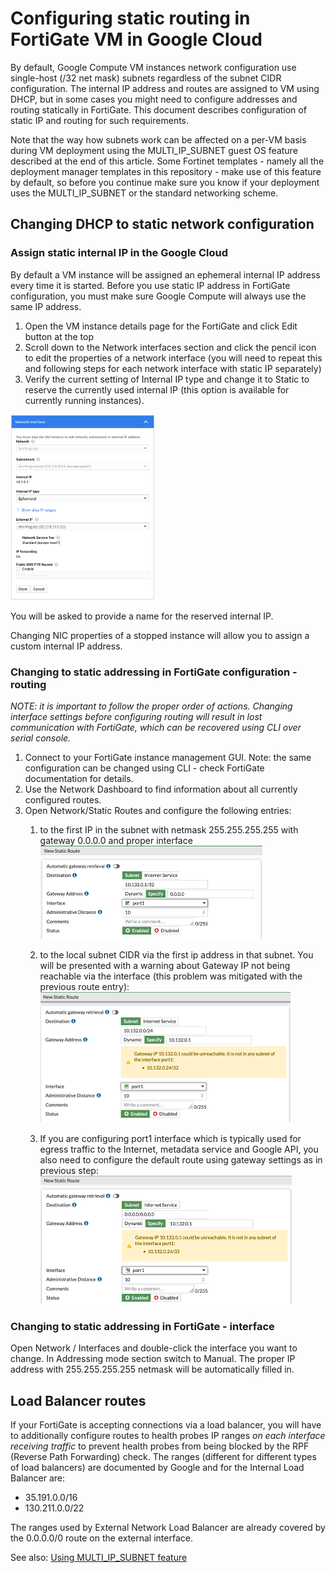 # Configuring static routing in FortiGate VM in Google Cloud

By default, Google Compute VM instances network configuration use single-host (/32 net mask) subnets regardless of the subnet CIDR configuration. The internal IP address and routes are assigned to VM using DHCP, but in some cases you might need to configure addresses and routing statically in FortiGate. This document describes configuration of static IP and routing for such requirements.

Note that the way how subnets work can be affected on a per-VM basis during VM deployment using the MULTI_IP_SUBNET guest OS feature described at the end of this article. Some Fortinet templates - namely all the deployment manager templates in this repository - make use of this feature by default, so before you continue make sure you know if your deployment uses the MULTI_IP_SUBNET or the standard networking scheme.

## Changing DHCP to static network configuration

### Assign static internal IP in the Google Cloud

By default a VM instance will be assigned an ephemeral internal IP address every time it is started.  Before you use static IP address in FortiGate configuration, you must make sure Google Compute will always use the same IP address.

1.	Open the VM instance details page for the FortiGate and click Edit button at the top
2.	Scroll down to the Network interfaces section and click the pencil icon to edit the properties of a network interface (you will need to repeat this and following steps for each network interface with static IP separately)
3.	Verify the current setting of Internal IP type and change it to Static to reserve the currently used internal IP (this option is available for currently running instances).

![Network inteface screenshot](img/gcp-nic.png)

You will be asked to provide a name for the reserved internal IP.

Changing NIC properties of a stopped instance will allow you to assign a custom internal IP address.

### Changing to static addressing in FortiGate configuration - routing

*NOTE: it is important to follow the proper order of actions. Changing interface settings before configuring routing will result in lost communication with FortiGate, which can be recovered using CLI over serial console.*

1.	Connect to your FortiGate instance management GUI. Note: the same configuration can be changed using CLI - check FortiGate documentation for details.
2.	Use the Network Dashboard to find information about all currently configured routes.
3.	Open Network/Static Routes and configure the following entries:
    1.	to the first IP in the subnet with netmask 255.255.255.255 with gateway 0.0.0.0 and proper interface
 ![](img/fgt-new-static-route.png)

    1.	to the local subnet CIDR via the first ip address in that subnet. You will be presented with a warning about Gateway IP not being reachable via the interface (this problem was mitigated with the previous route entry):
    ![](img/fgt-static-route-warning.png)

    1.	If you are configuring port1 interface which is typically used for egress traffic to the Internet, metadata service and Google API, you also need to configure the default route using gateway settings as in previous step:
    ![](img/fgt-new-static-route-default.png)


### Changing to static addressing in FortiGate - interface

Open Network / Interfaces and double-click the interface you want to change. In Addressing mode section switch to Manual. The proper IP address with 255.255.255.255 netmask will be automatically filled in.

## Load Balancer routes

If your FortiGate is accepting connections via a load balancer, you will have to additionally configure routes to health probes IP ranges *on each interface receiving traffic* to prevent health probes from being blocked by the RPF (Reverse Path Forwarding) check. The ranges (different for different types of load balancers) are documented by Google and for the Internal Load Balancer are:
-	35.191.0.0/16
-	130.211.0.0/22

The ranges used by External Network Load Balancer are already covered by the 0.0.0.0/0 route on the external interface.

See also: [Using MULTI_IP_SUBNET feature](multi_ip_subnet.md)
